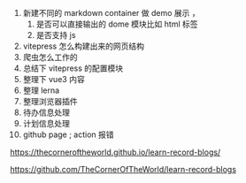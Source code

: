 1. 新建不同的 markdown container 做 demo 展示 ，
   1. 是否可以直接输出的 dome 模块比如 html 标签
   2. 是否支持 js
2. vitepress 怎么构建出来的网页结构
3. 爬虫怎么工作的
4. 总结下 vitepress 的配置模块
5. 整理下 vue3 内容
6. 整理 lerna
7. 整理浏览器插件
8. 待办信息处理
9. 计划信息处理
10. github page ; action 报错

https://thecorneroftheworld.github.io/learn-record-blogs/

https://github.com/TheCornerOfTheWorld/learn-record-blogs
